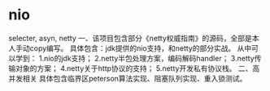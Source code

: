# nio
selecter, asyn, netty
一、该项目包含部分《netty权威指南》的源码，全部是本人手动copy编写。
具体包含：jdk提供的nio支持，和netty的部分实战。
从中可以学到：
  1.nio的jdk支持；
  2.netty半包处理方案，编码解码handler；
  3.netty传输对象的方案；
  4.netty关于http协议的支持；
  5.netty开发私有协议栈。
二、高并发相关
具体包含临界区peterson算法实现、阻塞队列实现、重入锁测试。
